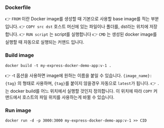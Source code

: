 ### Dockerfile

👉 `FROM` 이란 Docker image를 생성할 때 기본으로 사용할 base image를 적는 부분입니다.
👉 `COPY src dst` 호스트 머신에 있는 파일이나 폴더를, dst라는 위치에 저장합니다.
👉 `RUN script` 는 script를 실행합니다
👉 `CMD` 는 생성된 docker image를 실행할 때 자동으로 실행되는 커맨드 입니다.

### Build image

```
docker build -t my-express-docker-demo-app:v-1 .
```

👉 -t 옵션을 사용하면 image에 원하는 이름을 붙일 수 있습니다. `{image_name}:{tag}` 의 형태로 사용하며, `{tag}`를 붙이지 않을경우 자동으로 `latest`가 됩니다.
👉 `.` 는 docker build를 어느 위치에서 실행할 것인지 정의합니다. 이 위치에 따라 `COPY` 커맨드에서 호스트의 파일 위치를 사용하는게 바뀔 수 있습니다.

### Run image

```
docker run -d -p 3000:3000 my-express-docker-demo-app:v-1 >> CID
```
